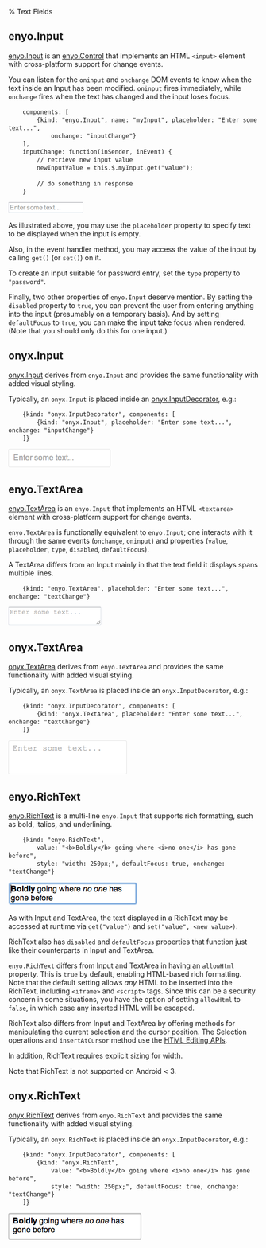 % Text Fields

## enyo.Input

[enyo.Input](../../api.html#enyo.Input) is an
[enyo.Control](../../api.html#enyo.Control) that implements an HTML
`<input>` element with cross-platform support for change events.

You can listen for the `oninput` and `onchange` DOM events to know when the text
inside an Input has been modified.  `oninput` fires immediately, while
`onchange` fires when the text has changed and the input loses focus.

        components: [
            {kind: "enyo.Input", name: "myInput", placeholder: "Enter some text...",
                onchange: "inputChange"}
        ],
        inputChange: function(inSender, inEvent) {
            // retrieve new input value
            newInputValue = this.$.myInput.get("value");

            // do something in response
        }

![_enyo.Input_](../../assets/text-fields-1.png)

As illustrated above, you may use the `placeholder` property to specify text to
be displayed when the input is empty.

Also, in the event handler method, you may access the value of the input by
calling `get()` (or `set()`) on it.

To create an input suitable for password entry, set the `type` property to
`"password"`.

Finally, two other properties of `enyo.Input` deserve mention.  By setting the
`disabled` property to `true`, you can prevent the user from entering anything
into the input (presumably on a temporary basis).  And by setting `defaultFocus`
to `true`, you can make the input take focus when rendered.  (Note that you
should only do this for one input.)

## onyx.Input

[onyx.Input](../../api.html#onyx.Input) derives from `enyo.Input` and
provides the same functionality with added visual styling.

Typically, an `onyx.Input` is placed inside an
[onyx.InputDecorator](../../api.html#onyx.InputDecorator), e.g.:

        {kind: "onyx.InputDecorator", components: [
            {kind: "onyx.Input", placeholder: "Enter some text...", onchange: "inputChange"}
        ]}

![_onyx.Input_](../../assets/text-fields-2.png)

## enyo.TextArea

[enyo.TextArea](../../api.html#enyo.TextArea) is an `enyo.Input` that
implements an HTML `<textarea>` element with cross-platform support for change
events.

`enyo.TextArea` is functionally equivalent to `enyo.Input`; one interacts with
it through the same events (`onchange`, `oninput`) and properties (`value`,
`placeholder`, `type`, `disabled`, `defaultFocus`).

A TextArea differs from an Input mainly in that the text field it displays spans
multiple lines.

        {kind: "enyo.TextArea", placeholder: "Enter some text...", onchange: "textChange"}

![_enyo.TextArea_](../../assets/text-fields-3.png)

## onyx.TextArea

[onyx.TextArea](../../api.html#onyx.TextArea) derives from
`enyo.TextArea` and provides the same functionality with added visual styling.

Typically, an `onyx.TextArea` is placed inside an `onyx.InputDecorator`, e.g.:

        {kind: "onyx.InputDecorator", components: [
            {kind: "onyx.TextArea", placeholder: "Enter some text...", onchange: "textChange"}
        ]}

![_onyx.TextArea_](../../assets/text-fields-4.png)

## enyo.RichText

[enyo.RichText](../../api.html#enyo.RichText) is a multi-line
`enyo.Input` that supports rich formatting, such as bold, italics, and
underlining.

        {kind: "enyo.RichText",
            value: "<b>Boldly</b> going where <i>no one</i> has gone before",
            style: "width: 250px;", defaultFocus: true, onchange: "textChange"}

![_enyo.RichText_](../../assets/text-fields-5.png)

As with Input and TextArea, the text displayed in a RichText may be accessed at
runtime via `get("value")` and `set("value", <new value>)`.

RichText also has `disabled` and `defaultFocus` properties that function just
like their counterparts in Input and TextArea.

`enyo.RichText` differs from Input and TextArea in having an `allowHtml`
property.  This is `true` by default, enabling HTML-based rich formatting.  Note
that the default setting allows *any* HTML to be inserted into the RichText,
including `<iframe>` and `<script>` tags.  Since this can be a security concern
in some situations, you have the option of setting `allowHtml` to `false`, in
which case any inserted HTML will be escaped.

RichText also differs from Input and TextArea by offering methods for
manipulating the current selection and the cursor position.  The Selection
operations and `insertAtCursor` method use the [HTML Editing
APIs](https://dvcs.w3.org/hg/editing/raw-file/tip/editing.html#selections).

In addition, RichText requires explicit sizing for width.

Note that RichText is not supported on Android < 3.

## onyx.RichText

[onyx.RichText](../../api.html#onyx.RichText) derives from
`enyo.RichText` and provides the same functionality with added visual styling.

Typically, an `onyx.RichText` is placed inside an `onyx.InputDecorator`, e.g.:

        {kind: "onyx.InputDecorator", components: [
            {kind: "onyx.RichText",
                value: "<b>Boldly</b> going where <i>no one</i> has gone before",
                style: "width: 250px;", defaultFocus: true, onchange: "textChange"}
        ]}

![_onyx.RichText_](../../assets/text-fields-6.png)
